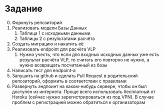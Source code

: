 # Задание

0. Форкнуть репозиторий
1. Реализовать модели Базы Данных
   1. Таблица 1 с исходными данными
   2. Таблицы 2 с результатами расчёта
2. Создать миграцию и накатить её
3. Реализовать endpoint для расчёта VLP
   1. Нужно учесть, что если для входных исходных данных уже есть результат расчёта VLP,
   то считать его повторно не нужно, а нужно возвращать посчитанный из базы
4. Написать тест для endpoint-а
5. Запушить на github и сделать Pull Request в родительский репозиторий, оформить в соответствии с правилами
6. Развернуть эндпоинт на каком-нибудь сервере, чтобы он был доступен из интернета.
Проще всего использовать бесплатный от Heroku (сейчас нужно зарегистрироваться из под VPN).
В случае проблем с регистрацией можно обратиться к организаторам
